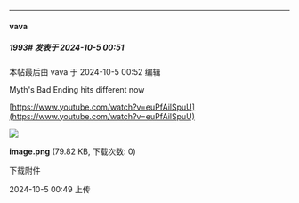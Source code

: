 ﻿
*****

####  vava  
##### 1993#       发表于 2024-10-5 00:51

 本帖最后由 vava 于 2024-10-5 00:52 编辑 

Myth's Bad Ending hits different now

[https://www.youtube.com/watch?v=euPfAilSpuU](https://www.youtube.com/watch?v=euPfAilSpuU)

<img src="https://img.saraba1st.com/forum/202410/05/004948di2tikabkohacok2.png" referrerpolicy="no-referrer">

<strong>image.png</strong> (79.82 KB, 下载次数: 0)

下载附件

2024-10-5 00:49 上传

